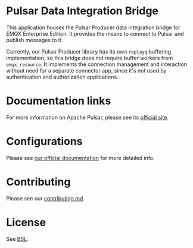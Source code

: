 # Pulsar Data Integration Bridge

This application houses the Pulsar Producer data integration bridge
for EMQX Enterprise Edition.  It provides the means to connect to
Pulsar and publish messages to it.

Currently, our Pulsar Producer library has its own `replayq` buffering
implementation, so this bridge does not require buffer workers from
`emqx_resource`.  It implements the connection management and
interaction without need for a separate connector app, since it's not
used by authentication and authorization applications.

# Documentation links

For more information on Apache Pulsar, please see its [official
site](https://pulsar.apache.org/).

# Configurations

Please see [our official
documentation](https://www.emqx.io/docs/en/v5.0/data-integration/data-bridge-pulsar.html)
for more detailed info.

# Contributing

Please see our [contributing.md](../../CONTRIBUTING.md).

# License

See [BSL](./BSL.txt).
